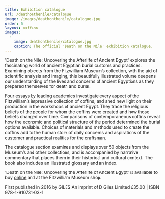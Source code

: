 ```yaml
---
title: Exhibition catalogue
url: /deathonthenile/catalogue
image: /images/deathonthenile/catalogue.jpg
order: 5
layout: coffins
images:
  -
    image: deathonthenile/catalogue.jpg
    caption: The official 'Death on the Nile' exhibition catalogue. 
---
```


'Death on the Nile: Uncovering the Afterlife of Ancient Egypt' explores the fascinating world of ancient Egyptian burial customs and practices. Examining objects from the Fitzwilliam Museum’s collection, with the aid of scientific analysis and imaging, this beautifully illustrated volume deepens our understanding of the lives and concerns of ancient Egyptians as they prepared themselves for death and burial.

Four essays by leading academics investigate every aspect of the Fitzwilliam’s impressive collection of coffins, and shed new light on their production in the workshops of ancient Egypt. They trace the religious beliefs of the people for whom the coffins were created and how those beliefs changed over time. Comparisons of contemporaneous coffins reveal how the economic and political structure of the period determined the burial options available. Choices of materials and methods used to create the coffins add to the human story of daily concerns and aspirations of the customer and practical realities for the craftsman.

The catalogue section examines and displays over 50 objects from the Museum’s and other collections, and is accompanied by narrative commentary that places them in their historical and cultural context. The book also includes an illustrated glossary and an index.

'Death on the Nile: Uncovering the Afterlife of Ancient Egypt' is available to buy [online](https://www.museumbookstore.com/products/death-on-the-nile-uncovering-the-afterlife-of-ancient-egypt) and at the Fitzwilliam Museum shop.

First published in 2016 by GILES
An imprint of D Giles Limited
£35.00 | ISBN 978-1-910731-03-1

